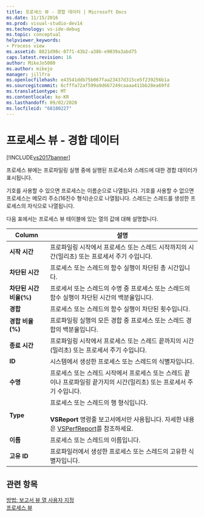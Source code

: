 ```yaml
---
title: 프로세스 뷰 - 경합 데이터 | Microsoft Docs
ms.date: 11/15/2016
ms.prod: visual-studio-dev14
ms.technology: vs-ide-debug
ms.topic: conceptual
helpviewer_keywords:
- Process view
ms.assetid: 8821d98c-0771-43b2-a38b-e9039a3abd75
caps.latest.revision: 16
author: MikeJo5000
ms.author: mikejo
manager: jillfra
ms.openlocfilehash: e43541ddb75b067faa23437d315ce5f239256b1a
ms.sourcegitcommit: 6cfffa72af599a9d667249caaaa411bb28ea69fd
ms.translationtype: MT
ms.contentlocale: ko-KR
ms.lasthandoff: 09/02/2020
ms.locfileid: "68180227"
---
```

# <a name="process-view---contention-data"></a>프로세스 뷰 - 경합 데이터
[!INCLUDE[vs2017banner](../includes/vs2017banner.md)]

프로세스 뷰에는 프로파일링 실행 중에 실행된 프로세스와 스레드에 대한 경합 데이터가 표시됩니다.  
  
 기호를 사용할 수 있으면 프로세스는 이름순으로 나열됩니다. 기호를 사용할 수 없으면 프로세스는 메모리 주소(16진수 형식)순으로 나열됩니다. 스레드는 스레드를 생성한 프로세스의 자식으로 나열됩니다.  
  
 다음 표에서는 프로세스 뷰 테이블에 있는 열의 값에 대해 설명합니다.  
  
|Column|설명|  
|------------|-----------------|  
|**시작 시간**|프로파일링 시작에서 프로세스 또는 스레드 시작까지의 시간(밀리초) 또는 프로세서 주기 수입니다.|  
|**차단된 시간**|프로세스 또는 스레드의 함수 실행이 차단된 총 시간입니다.|  
|**차단된 시간 비율(%)**|프로세서 또는 스레드의 수명 중 프로세스 또는 스레드의 함수 실행이 차단된 시간의 백분율입니다.|  
|**경합**|프로세스 또는 스레드의 함수 실행이 차단된 횟수입니다.|  
|**경합 비율(%)**|프로파일링 실행의 모든 경합 중 프로세스 또는 스레드 경합의 백분율입니다.|  
|**종료 시간**|프로파일링 시작에서 프로세스 또는 스레드 끝까지의 시간(밀리초) 또는 프로세서 주기 수입니다.|  
|**ID**|시스템에서 생성한 프로세스 또는 스레드의 식별자입니다.|  
|**수명**|프로세스 또는 스레드 시작에서 프로세스 또는 스레드 끝이나 프로파일링 끝가지의 시간(밀리초) 또는 프로세서 주기 수입니다.|  
|**Type**|프로세스 또는 스레드의 행 형식입니다.<br /><br /> **VSReport** 명령줄 보고서에서만 사용됩니다. 자세한 내용은 [VSPerfReport](../profiling/vsperfreport.md)를 참조하세요.|  
|**이름**|프로세스 또는 스레드의 이름입니다.|  
|**고유 ID**|프로파일러에서 생성한 프로세스 또는 스레드의 고유한 식별자입니다.|  
  
## <a name="see-also"></a>관련 항목  
 [방법: 보고서 뷰 열 사용자 지정](../profiling/how-to-customize-report-view-columns.md)   
 [프로세스 뷰](../profiling/process-view.md)
